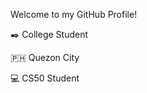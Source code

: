 Welcome to my GitHub Profile!

:black_nib: College Student

:philippines: Quezon City

💻 CS50 Student
